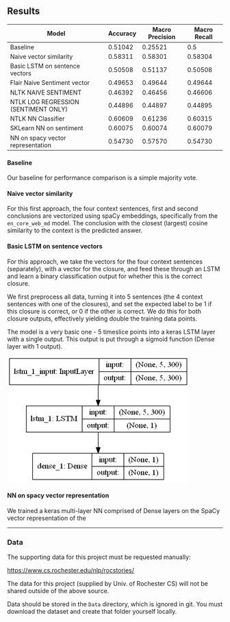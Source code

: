 ## Results

| Model | Accuracy | Macro Precision | Macro Recall |
| --- | --- | --- | --- |
| Baseline | 0.51042 | 0.25521 | 0.5 |
| Naive vector similarity | 0.58311 | 0.58301 | 0.58304 |
| Basic LSTM on sentence vectors | 0.50508 | 0.51137 | 0.50508 |
| Flair Naive Sentiment vector <not going to turn in>| 0.49653| 0.49644| 0.49644
| NLTK NAIVE SENTIMENT|  0.46392 | 0.46456 | 0.46606
| NTLK LOG REGRESSION (SENTIMENT ONLY) | 0.44896 | 0.44897 | 0.44895
| NTLK NN Classifier | 0.60609 |0.61236 | 0.60315
| SKLearn NN on sentiment | 0.60075 | 0.60074 | 0.60079 |
| NN on spacy vector representation | 0.54730 | 0.57570 | 0.54730 | 

#### Baseline

Our baseline for performance comparison is a simple majority vote.

#### Naive vector similarity

For this first approach, the four context sentences, first and second conclusions are vectorized using spaCy embeddings, specifically from the `en_core_web_md` model.  The conclusion with the closest (largest) cosine similarity to the context is the predicted answer. 


#### Basic LSTM on sentence vectors

For this approach, we take the vectors for the four context sentences (separately), with a vector for the closure, and feed these through an LSTM and learn a binary classification output for whether this is the correct closure.

We first preprocess all data, turning it into 5 sentences (the 4 context sentences with one of the closures), and set the expected label to be 1 if this closure is correct, or 0 if the other is correct.  We do this for both closure outputs, effectively yielding double the training data points.

The model is a very basic one - 5 timeslice points into a keras LSTM layer with a single output.  This output is put through a sigmoid function (Dense layer with 1 output).

![Basic LSTM model](lstm/basic_model.png)


#### NN on spacy vector representation

We trained a keras multi-layer NN comprised of Dense layers on the SpaCy vector representation of the  

 ---
### Data

The supporting data for this project must be requested manually:

https://www.cs.rochester.edu/nlp/rocstories/

The data for this project (supplied by Univ. of Rochester CS) will not be shared outside of the above source.

Data should be stored in the `Data` directory, which is ignored in git.  You must download the dataset and create that folder yourself locally.